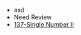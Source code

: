 * asd
*  Need Review
  * [137-Single Number II](/leetcode/bit-manipulation/137-single-number-ii.md)



